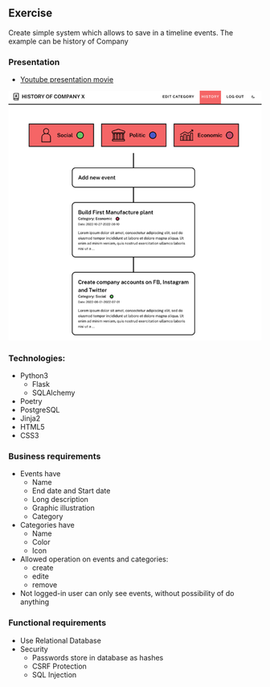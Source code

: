 ## Exercise
Create simple system which allows to save in a timeline events. The example can be history of Company

### Presentation
* [Youtube presentation movie](https://youtu.be/fg9gmwixJmU)

[![Youtube presentation movie](README-img.png)](https://youtu.be/fg9gmwixJmU)

### Technologies:
* Python3
  * Flask
  * SQLAlchemy
* Poetry 
* PostgreSQL
* Jinja2
* HTML5
* CSS3

### Business requirements
* Events have 
  * Name
  * End date and Start date
  * Long description
  * Graphic illustration 
  * Category
* Categories have
  * Name
  * Color
  * Icon
* Allowed operation on events and categories:
  * create
  * edite
  * remove
* Not logged-in user can only see events, without possibility of do anything 

### Functional requirements
* Use Relational Database
* Security
  * Passwords store in database as hashes
  * CSRF Protection
  * SQL Injection